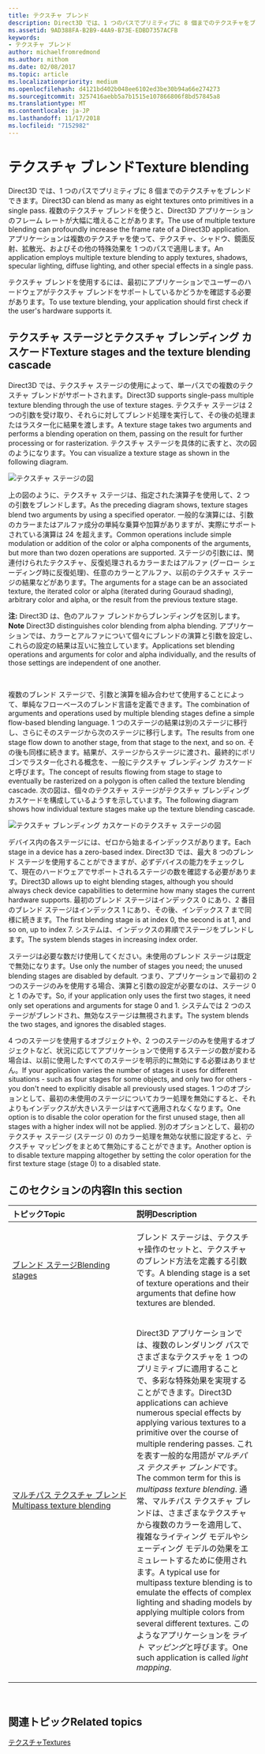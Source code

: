 ```yaml
---
title: テクスチャ ブレンド
description: Direct3D では、1 つのパスでプリミティブに 8 個までのテクスチャをブレンドできます。
ms.assetid: 9AD388FA-B2B9-44A9-B73E-EDBD7357ACFB
keywords:
- テクスチャ ブレンド
author: michaelfromredmond
ms.author: mithom
ms.date: 02/08/2017
ms.topic: article
ms.localizationpriority: medium
ms.openlocfilehash: d4121bd402b048ee6102ed3be30b94a66e274273
ms.sourcegitcommit: 3257416aebb5a7b1515e107866806f8bd57845a8
ms.translationtype: MT
ms.contentlocale: ja-JP
ms.lasthandoff: 11/17/2018
ms.locfileid: "7152982"
---
```

# <a name="texture-blending"></a><span data-ttu-id="9f5fd-104">テクスチャ ブレンド</span><span class="sxs-lookup"><span data-stu-id="9f5fd-104">Texture blending</span></span>


<span data-ttu-id="9f5fd-105">Direct3D では、1 つのパスでプリミティブに 8 個までのテクスチャをブレンドできます。</span><span class="sxs-lookup"><span data-stu-id="9f5fd-105">Direct3D can blend as many as eight textures onto primitives in a single pass.</span></span> <span data-ttu-id="9f5fd-106">複数のテクスチャ ブレンドを使うと、Direct3D アプリケーションのフレーム レートが大幅に増えることがあります。</span><span class="sxs-lookup"><span data-stu-id="9f5fd-106">The use of multiple texture blending can profoundly increase the frame rate of a Direct3D application.</span></span> <span data-ttu-id="9f5fd-107">アプリケーションは複数のテクスチャを使って、テクスチャ、シャドウ、鏡面反射、拡散光、およびその他の特殊効果を 1 つのパスで適用します。</span><span class="sxs-lookup"><span data-stu-id="9f5fd-107">An application employs multiple texture blending to apply textures, shadows, specular lighting, diffuse lighting, and other special effects in a single pass.</span></span>

<span data-ttu-id="9f5fd-108">テクスチャ ブレンドを使用するには、最初にアプリケーションでユーザーのハードウェアがテクスチャ ブレンドをサポートしているかどうかを確認する必要があります。</span><span class="sxs-lookup"><span data-stu-id="9f5fd-108">To use texture blending, your application should first check if the user's hardware supports it.</span></span>

## <a name="span-idtexture-stages-and-the-texture-blending-cascadespanspan-idtexture-stages-and-the-texture-blending-cascadespanspan-idtexture-stages-and-the-texture-blending-cascadespantexture-stages-and-the-texture-blending-cascade"></a><span data-ttu-id="9f5fd-109"><span id="Texture-Stages-and-the-Texture-Blending-Cascade"></span><span id="texture-stages-and-the-texture-blending-cascade"></span><span id="TEXTURE-STAGES-AND-THE-TEXTURE-BLENDING-CASCADE"></span>テクスチャ ステージとテクスチャ ブレンディング カスケード</span><span class="sxs-lookup"><span data-stu-id="9f5fd-109"><span id="Texture-Stages-and-the-Texture-Blending-Cascade"></span><span id="texture-stages-and-the-texture-blending-cascade"></span><span id="TEXTURE-STAGES-AND-THE-TEXTURE-BLENDING-CASCADE"></span>Texture stages and the texture blending cascade</span></span>


<span data-ttu-id="9f5fd-110">Direct3D では、テクスチャ ステージの使用によって、単一パスでの複数のテクスチャ ブレンドがサポートされます。</span><span class="sxs-lookup"><span data-stu-id="9f5fd-110">Direct3D supports single-pass multiple texture blending through the use of texture stages.</span></span> <span data-ttu-id="9f5fd-111">テクスチャ ステージは 2 つの引数を受け取り、それらに対してブレンド処理を実行して、その後の処理またはラスター化に結果を渡します。</span><span class="sxs-lookup"><span data-stu-id="9f5fd-111">A texture stage takes two arguments and performs a blending operation on them, passing on the result for further processing or for rasterization.</span></span> <span data-ttu-id="9f5fd-112">テクスチャ ステージを具体的に表すと、次の図のようになります。</span><span class="sxs-lookup"><span data-stu-id="9f5fd-112">You can visualize a texture stage as shown in the following diagram.</span></span>

![テクスチャ ステージの図](images/texstg.png)

<span data-ttu-id="9f5fd-114">上の図のように、テクスチャ ステージは、指定された演算子を使用して、2 つの引数をブレンドします。</span><span class="sxs-lookup"><span data-stu-id="9f5fd-114">As the preceding diagram shows, texture stages blend two arguments by using a specified operator.</span></span> <span data-ttu-id="9f5fd-115">一般的な演算には、引数のカラーまたはアルファ成分の単純な乗算や加算がありますが、実際にサポートされている演算は 24 を超えます。</span><span class="sxs-lookup"><span data-stu-id="9f5fd-115">Common operations include simple modulation or addition of the color or alpha components of the arguments, but more than two dozen operations are supported.</span></span> <span data-ttu-id="9f5fd-116">ステージの引数には、関連付けられたテクスチャ、反復処理されるカラーまたはアルファ (グーロー シェーディング時に反復処理)、任意のカラーとアルファ、以前のテクスチャ ステージの結果などがあります。</span><span class="sxs-lookup"><span data-stu-id="9f5fd-116">The arguments for a stage can be an associated texture, the iterated color or alpha (iterated during Gouraud shading), arbitrary color and alpha, or the result from the previous texture stage.</span></span>

<span data-ttu-id="9f5fd-117">**注:**  Direct3D は、色のアルファ ブレンドからブレンディングを区別します。</span><span class="sxs-lookup"><span data-stu-id="9f5fd-117">**Note** Direct3D distinguishes color blending from alpha blending.</span></span> <span data-ttu-id="9f5fd-118">アプリケーションでは、カラーとアルファについて個々にブレンドの演算と引数を設定し、これらの設定の結果は互いに独立しています。</span><span class="sxs-lookup"><span data-stu-id="9f5fd-118">Applications set blending operations and arguments for color and alpha individually, and the results of those settings are independent of one another.</span></span>

 

<span data-ttu-id="9f5fd-119">複数のブレンド ステージで、引数と演算を組み合わせて使用することによって、単純なフローベースのブレンド言語を定義できます。</span><span class="sxs-lookup"><span data-stu-id="9f5fd-119">The combination of arguments and operations used by multiple blending stages define a simple flow-based blending language.</span></span> <span data-ttu-id="9f5fd-120">1 つのステージの結果は別のステージに移行し、さらにそのステージから次のステージに移行します。</span><span class="sxs-lookup"><span data-stu-id="9f5fd-120">The results from one stage flow down to another stage, from that stage to the next, and so on.</span></span> <span data-ttu-id="9f5fd-121">その後も同様に続きます。結果が、ステージからステージに渡され、最終的にポリゴンでラスター化される概念を、一般にテクスチャ ブレンディング カスケードと呼びます。</span><span class="sxs-lookup"><span data-stu-id="9f5fd-121">The concept of results flowing from stage to stage to eventually be rasterized on a polygon is often called the texture blending cascade.</span></span> <span data-ttu-id="9f5fd-122">次の図は、個々のテクスチャ ステージがテクスチャ ブレンディング カスケードを構成しているようすを示しています。</span><span class="sxs-lookup"><span data-stu-id="9f5fd-122">The following diagram shows how individual texture stages make up the texture blending cascade.</span></span>

![テクスチャ ブレンディング カスケードのテクスチャ ステージの図](images/tcascade.png)

<span data-ttu-id="9f5fd-124">デバイス内の各ステージには、ゼロから始まるインデックスがあります。</span><span class="sxs-lookup"><span data-stu-id="9f5fd-124">Each stage in a device has a zero-based index.</span></span> <span data-ttu-id="9f5fd-125">Direct3D では、最大 8 つのブレンド ステージを使用することができますが、必ずデバイスの能力をチェックして、現在のハードウェアでサポートされるステージの数を確認する必要があります。</span><span class="sxs-lookup"><span data-stu-id="9f5fd-125">Direct3D allows up to eight blending stages, although you should always check device capabilities to determine how many stages the current hardware supports.</span></span> <span data-ttu-id="9f5fd-126">最初のブレンド ステージはインデックス 0 にあり、2 番目のブレンド ステージはインデックス 1 にあり、その後、インデックス 7 まで同様に続きます。</span><span class="sxs-lookup"><span data-stu-id="9f5fd-126">The first blending stage is at index 0, the second is at 1, and so on, up to index 7.</span></span> <span data-ttu-id="9f5fd-127">システムは、インデックスの昇順でステージをブレンドします。</span><span class="sxs-lookup"><span data-stu-id="9f5fd-127">The system blends stages in increasing index order.</span></span>

<span data-ttu-id="9f5fd-128">ステージは必要な数だけ使用してください。未使用のブレンド ステージは既定で無効になります。</span><span class="sxs-lookup"><span data-stu-id="9f5fd-128">Use only the number of stages you need; the unused blending stages are disabled by default.</span></span> <span data-ttu-id="9f5fd-129">つまり、アプリケーションで最初の 2 つのステージのみを使用する場合、演算と引数の設定が必要なのは、ステージ 0 と 1 のみです。</span><span class="sxs-lookup"><span data-stu-id="9f5fd-129">So, if your application only uses the first two stages, it need only set operations and arguments for stage 0 and 1.</span></span> <span data-ttu-id="9f5fd-130">システムでは 2 つのステージがブレンドされ、無効なステージは無視されます。</span><span class="sxs-lookup"><span data-stu-id="9f5fd-130">The system blends the two stages, and ignores the disabled stages.</span></span>

<span data-ttu-id="9f5fd-131">4 つのステージを使用するオブジェクトや、2 つのステージのみを使用するオブジェクトなど、状況に応じてアプリケーションで使用するステージの数が変わる場合は、以前に使用したすべてのステージを明示的に無効にする必要はありません。</span><span class="sxs-lookup"><span data-stu-id="9f5fd-131">If your application varies the number of stages it uses for different situations - such as four stages for some objects, and only two for others - you don't need to explicitly disable all previously used stages.</span></span> <span data-ttu-id="9f5fd-132">1 つのオプションとして、最初の未使用のステージについてカラー処理を無効にすると、それよりもインデックスが大きいステージはすべて適用されなくなります。</span><span class="sxs-lookup"><span data-stu-id="9f5fd-132">One option is to disable the color operation for the first unused stage, then all stages with a higher index will not be applied.</span></span> <span data-ttu-id="9f5fd-133">別のオプションとして、最初のテクスチャ ステージ (ステージ 0) のカラー処理を無効な状態に設定すると、テクスチャ マッピングをまとめて無効にすることができます。</span><span class="sxs-lookup"><span data-stu-id="9f5fd-133">Another option is to disable texture mapping altogether by setting the color operation for the first texture stage (stage 0) to a disabled state.</span></span>

## <a name="span-idin-this-sectionspanin-this-section"></a><span data-ttu-id="9f5fd-134"><span id="in-this-section"></span>このセクションの内容</span><span class="sxs-lookup"><span data-stu-id="9f5fd-134"><span id="in-this-section"></span>In this section</span></span>


<table>
<colgroup>
<col width="50%" />
<col width="50%" />
</colgroup>
<thead>
<tr class="header">
<th align="left"><span data-ttu-id="9f5fd-135">トピック</span><span class="sxs-lookup"><span data-stu-id="9f5fd-135">Topic</span></span></th>
<th align="left"><span data-ttu-id="9f5fd-136">説明</span><span class="sxs-lookup"><span data-stu-id="9f5fd-136">Description</span></span></th>
</tr>
</thead>
<tbody>
<tr class="odd">
<td align="left"><p><a href="blending-stages.md"><span data-ttu-id="9f5fd-137">ブレンド ステージ</span><span class="sxs-lookup"><span data-stu-id="9f5fd-137">Blending stages</span></span></a></p></td>
<td align="left"><p><span data-ttu-id="9f5fd-138">ブレンド ステージは、テクスチャ操作のセットと、テクスチャのブレンド方法を定義する引数です。</span><span class="sxs-lookup"><span data-stu-id="9f5fd-138">A blending stage is a set of texture operations and their arguments that define how textures are blended.</span></span></p></td>
</tr>
<tr class="even">
<td align="left"><p><a href="multipass-texture-blending.md"><span data-ttu-id="9f5fd-139">マルチパス テクスチャ ブレンド</span><span class="sxs-lookup"><span data-stu-id="9f5fd-139">Multipass texture blending</span></span></a></p></td>
<td align="left"><p><span data-ttu-id="9f5fd-140">Direct3D アプリケーションでは、複数のレンダリング パスでさまざまなテクスチャを 1 つのプリミティブに適用することで、多彩な特殊効果を実現することができます。</span><span class="sxs-lookup"><span data-stu-id="9f5fd-140">Direct3D applications can achieve numerous special effects by applying various textures to a primitive over the course of multiple rendering passes.</span></span> <span data-ttu-id="9f5fd-141">これを表す一般的な用語が<em>マルチパス テクスチャ ブレンド</em>です。</span><span class="sxs-lookup"><span data-stu-id="9f5fd-141">The common term for this is <em>multipass texture blending</em>.</span></span> <span data-ttu-id="9f5fd-142">通常、マルチパス テクスチャ ブレンドは、さまざまなテクスチャから複数のカラーを適用して、複雑なライティング モデルやシェーディング モデルの効果をエミュレートするために使用されます。</span><span class="sxs-lookup"><span data-stu-id="9f5fd-142">A typical use for multipass texture blending is to emulate the effects of complex lighting and shading models by applying multiple colors from several different textures.</span></span> <span data-ttu-id="9f5fd-143">このようなアプリケーションを<em>ライト マッピング</em>と呼びます。</span><span class="sxs-lookup"><span data-stu-id="9f5fd-143">One such application is called <em>light mapping</em>.</span></span></p></td>
</tr>
</tbody>
</table>

 

## <a name="span-idrelated-topicsspanrelated-topics"></a><span data-ttu-id="9f5fd-144"><span id="related-topics"></span>関連トピック</span><span class="sxs-lookup"><span data-stu-id="9f5fd-144"><span id="related-topics"></span>Related topics</span></span>


[<span data-ttu-id="9f5fd-145">テクスチャ</span><span class="sxs-lookup"><span data-stu-id="9f5fd-145">Textures</span></span>](textures.md)

 

 




